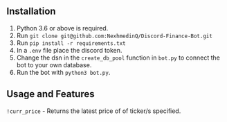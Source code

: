 ## Installation
1. Python 3.6 or above is required.
2. Run `git clone git@github.com:NexhmedinQ/Discord-Finance-Bot.git`
3. Run `pip install -r requirements.txt`
4. In a `.env` file place the discord token.
5. Change the dsn in the `create_db_pool` function in `bot.py` to connect the bot to your own database. 
6. Run the bot with `python3 bot.py`. 

## Usage and Features
`!curr_price` - Returns the latest price of of ticker/s specified. 
